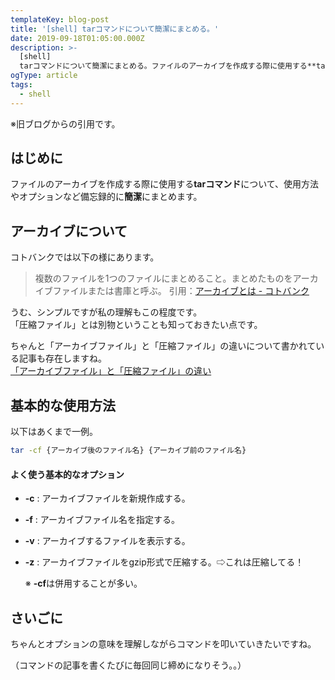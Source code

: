 ```yaml
---
templateKey: blog-post
title: '[shell] tarコマンドについて簡潔にまとめる。'
date: 2019-09-18T01:05:00.000Z
description: >-
  [shell]
  tarコマンドについて簡潔にまとめる。ファイルのアーカイブを作成する際に使用する**tarコマンド**について、使用方法やオプションなど備忘録的に**簡潔**にまとめます。
ogType: article
tags:
  - shell
---
```

※旧ブログからの引用です。
## はじめに

ファイルのアーカイブを作成する際に使用する**tarコマンド**について、使用方法やオプションなど備忘録的に**簡潔**にまとめます。

## アーカイブについて

コトバンクでは以下の様にあります。

> 複数のファイルを1つのファイルにまとめること。まとめたものをアーカイブファイルまたは書庫と呼ぶ。
> 引用：[アーカイブとは - コトバンク](https://kotobank.jp/word/%E3%82%A2%E3%83%BC%E3%82%AB%E3%82%A4%E3%83%96-2)

うむ、シンプルですが私の理解もこの程度です。  
「圧縮ファイル」とは別物ということも知っておきたい点です。

ちゃんと「アーカイブファイル」と「圧縮ファイル」の違いについて書かれている記事も存在しますね。  
[「アーカイブファイル」と「圧縮ファイル」の違い](https://linuxfan.info/compress-and-archive)

## 基本的な使用方法

以下はあくまで一例。

```sh
tar -cf {アーカイブ後のファイル名} {アーカイブ前のファイル名}
```

#### よく使う基本的なオプション

- **-c** : アーカイブファイルを新規作成する。

- **-f** : アーカイブファイル名を指定する。

- **-v** : アーカイブするファイルを表示する。

- **-z** : アーカイブファイルをgzip形式で圧縮する。⇨これは圧縮してる！

  ※ **-cf**は併用することが多い。

## さいごに

ちゃんとオプションの意味を理解しながらコマンドを叩いていきたいですね。

（コマンドの記事を書くたびに毎回同じ締めになりそう。。）

